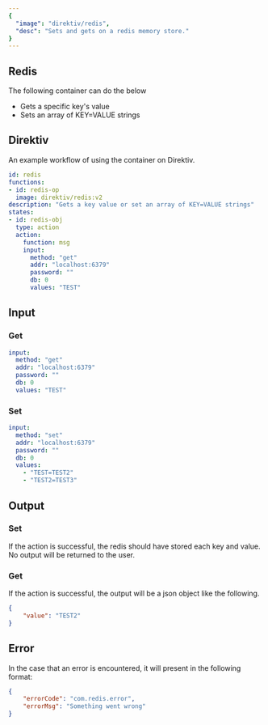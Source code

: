 ```yaml
---
{
  "image": "direktiv/redis",
  "desc": "Sets and gets on a redis memory store."
}
---
```

## Redis

The following container can do the below

- Gets a specific key's value
- Sets an array of KEY=VALUE strings

## Direktiv

An example workflow of using the container on Direktiv.

```yaml
id: redis
functions:
- id: redis-op
  image: direktiv/redis:v2
description: "Gets a key value or set an array of KEY=VALUE strings"
states:
- id: redis-obj
  type: action
  action:
    function: msg
    input: 
      method: "get"
      addr: "localhost:6379"
      password: ""
      db: 0
      values: "TEST"
```

## Input

### Get

```yaml
input:
  method: "get"
  addr: "localhost:6379"
  password: ""
  db: 0
  values: "TEST"
```

### Set

```yaml
input:
  method: "set"
  addr: "localhost:6379"
  password: ""
  db: 0
  values: 
    - "TEST=TEST2"
    - "TEST2=TEST3"
```

## Output

### Set

If the action is successful, the redis should have stored each key and value. No output will be returned to the user.

### Get

If the action is successful, the output will be a json object like the following.

```json
{
    "value": "TEST2"
}
```

## Error

In the case that an error is encountered, it will present in the following format:

```json
{
    "errorCode": "com.redis.error",
    "errorMsg": "Something went wrong"
}
```
